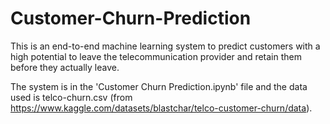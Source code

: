 # Customer-Churn-Prediction
This is an end-to-end machine learning system to predict customers with a high potential to leave the telecommunication provider and retain them before they actually leave.

The system is in the 'Customer Churn Prediction.ipynb' file and the data used is telco-churn.csv (from https://www.kaggle.com/datasets/blastchar/telco-customer-churn/data).
